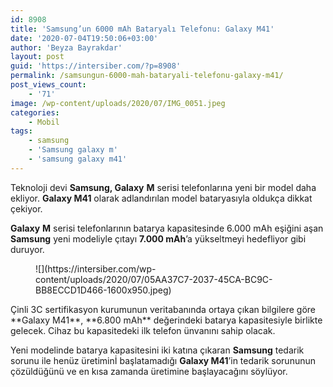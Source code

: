 ```yaml
---
id: 8908
title: 'Samsung’un 6000 mAh Bataryalı Telefonu: Galaxy M41'
date: '2020-07-04T19:50:06+03:00'
author: 'Beyza Bayrakdar'
layout: post
guid: 'https://intersiber.com/?p=8908'
permalink: /samsungun-6000-mah-bataryali-telefonu-galaxy-m41/
post_views_count:
    - '71'
image: /wp-content/uploads/2020/07/IMG_0051.jpeg
categories:
    - Mobil
tags:
    - samsung
    - 'Samsung galaxy m'
    - 'samsung galaxy m41'
---
```


Teknoloji devi **Samsung, Galaxy** **M** serisi telefonlarına yeni bir model daha ekliyor. **Galaxy M41** olarak adlandırılan model bataryasıyla oldukça dikkat çekiyor.

**Galaxy** **M** serisi telefonlarının batarya kapasitesinde 6.000 mAh eşiğini aşan **Samsung** yeni modeliyle çıtayı **7.000 mAh**’a yükseltmeyi hedefliyor gibi duruyor.

<figure class="wp-block-image size-large">![](https://intersiber.com/wp-content/uploads/2020/07/05AA37C7-2037-45CA-BC9C-BB8ECCD1D466-1600x950.jpeg)</figure>Çinli 3C sertifikasyon kurumunun veritabanında ortaya çıkan bilgilere göre **Galaxy M41**, **6.800 mAh** değerindeki batarya kapasitesiyle birlikte gelecek. Cihaz bu kapasitedeki ilk telefon ünvanını sahip olacak.

Yeni modelinde batarya kapasitesini iki katına çıkaran **Samsung** tedarik sorunu ile henüz üretiminİ başlatamadığı **Galaxy M41**’in tedarik sorununun çözüldüğünü ve en kısa zamanda üretimine başlayacağını söylüyor.